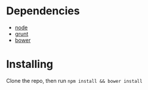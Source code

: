 # Dependencies

- [node](http://nodejs.org/)
- [grunt](http://gruntjs.com/)
- [bower](http://bower.io/)

# Installing

Clone the repo, then run ```npm install && bower install```

